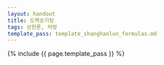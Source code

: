 ```yaml
---
layout: handout
title: 도핵승기탕
tags: 상한론, 처방
template_pass: template_shanghanlun_formulas.md
---
```



{% include {{ page.template_pass }} %}